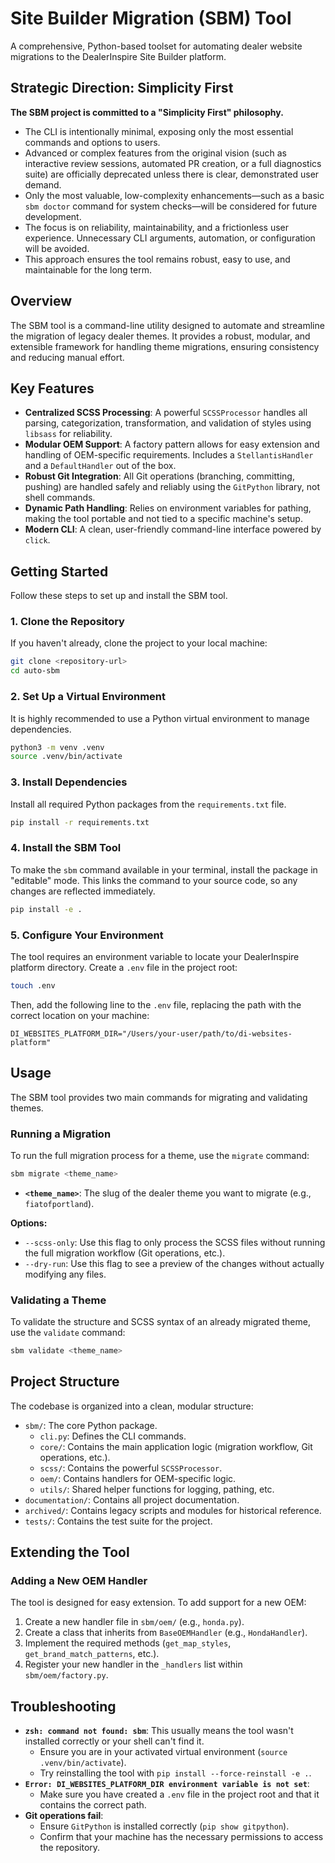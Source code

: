 # Site Builder Migration (SBM) Tool

A comprehensive, Python-based toolset for automating dealer website migrations to the DealerInspire Site Builder platform.

## Strategic Direction: Simplicity First

**The SBM project is committed to a "Simplicity First" philosophy.**

- The CLI is intentionally minimal, exposing only the most essential commands and options to users.
- Advanced or complex features from the original vision (such as interactive review sessions, automated PR creation, or a full diagnostics suite) are officially deprecated unless there is clear, demonstrated user demand.
- Only the most valuable, low-complexity enhancements—such as a basic `sbm doctor` command for system checks—will be considered for future development.
- The focus is on reliability, maintainability, and a frictionless user experience. Unnecessary CLI arguments, automation, or configuration will be avoided.
- This approach ensures the tool remains robust, easy to use, and maintainable for the long term.

## Overview

The SBM tool is a command-line utility designed to automate and streamline the migration of legacy dealer themes. It provides a robust, modular, and extensible framework for handling theme migrations, ensuring consistency and reducing manual effort.

## Key Features

- **Centralized SCSS Processing**: A powerful `SCSSProcessor` handles all parsing, categorization, transformation, and validation of styles using `libsass` for reliability.
- **Modular OEM Support**: A factory pattern allows for easy extension and handling of OEM-specific requirements. Includes a `StellantisHandler` and a `DefaultHandler` out of the box.
- **Robust Git Integration**: All Git operations (branching, committing, pushing) are handled safely and reliably using the `GitPython` library, not shell commands.
- **Dynamic Path Handling**: Relies on environment variables for pathing, making the tool portable and not tied to a specific machine's setup.
- **Modern CLI**: A clean, user-friendly command-line interface powered by `click`.

## Getting Started

Follow these steps to set up and install the SBM tool.

### 1. Clone the Repository

If you haven't already, clone the project to your local machine:

```bash
git clone <repository-url>
cd auto-sbm
```

### 2. Set Up a Virtual Environment

It is highly recommended to use a Python virtual environment to manage dependencies.

```bash
python3 -m venv .venv
source .venv/bin/activate
```

### 3. Install Dependencies

Install all required Python packages from the `requirements.txt` file.

```bash
pip install -r requirements.txt
```

### 4. Install the SBM Tool

To make the `sbm` command available in your terminal, install the package in "editable" mode. This links the command to your source code, so any changes are reflected immediately.

```bash
pip install -e .
```

### 5. Configure Your Environment

The tool requires an environment variable to locate your DealerInspire platform directory. Create a `.env` file in the project root:

```bash
touch .env
```

Then, add the following line to the `.env` file, replacing the path with the correct location on your machine:

```
DI_WEBSITES_PLATFORM_DIR="/Users/your-user/path/to/di-websites-platform"
```

## Usage

The SBM tool provides two main commands for migrating and validating themes.

### Running a Migration

To run the full migration process for a theme, use the `migrate` command:

```bash
sbm migrate <theme_name>
```

- **`<theme_name>`**: The slug of the dealer theme you want to migrate (e.g., `fiatofportland`).

**Options:**

- `--scss-only`: Use this flag to only process the SCSS files without running the full migration workflow (Git operations, etc.).
- `--dry-run`: Use this flag to see a preview of the changes without actually modifying any files.

### Validating a Theme

To validate the structure and SCSS syntax of an already migrated theme, use the `validate` command:

```bash
sbm validate <theme_name>
```

## Project Structure

The codebase is organized into a clean, modular structure:

- `sbm/`: The core Python package.
  - `cli.py`: Defines the CLI commands.
  - `core/`: Contains the main application logic (migration workflow, Git operations, etc.).
  - `scss/`: Contains the powerful `SCSSProcessor`.
  - `oem/`: Contains handlers for OEM-specific logic.
  - `utils/`: Shared helper functions for logging, pathing, etc.
- `documentation/`: Contains all project documentation.
- `archived/`: Contains legacy scripts and modules for historical reference.
- `tests/`: Contains the test suite for the project.

## Extending the Tool

### Adding a New OEM Handler

The tool is designed for easy extension. To add support for a new OEM:

1.  Create a new handler file in `sbm/oem/` (e.g., `honda.py`).
2.  Create a class that inherits from `BaseOEMHandler` (e.g., `HondaHandler`).
3.  Implement the required methods (`get_map_styles`, `get_brand_match_patterns`, etc.).
4.  Register your new handler in the `_handlers` list within `sbm/oem/factory.py`.

## Troubleshooting

- **`zsh: command not found: sbm`**: This usually means the tool wasn't installed correctly or your shell can't find it.
  - Ensure you are in your activated virtual environment (`source .venv/bin/activate`).
  - Try reinstalling the tool with `pip install --force-reinstall -e .`.
- **`Error: DI_WEBSITES_PLATFORM_DIR environment variable is not set`**:
  - Make sure you have created a `.env` file in the project root and that it contains the correct path.
- **Git operations fail**:
  - Ensure `GitPython` is installed correctly (`pip show gitpython`).
  - Confirm that your machine has the necessary permissions to access the repository.
